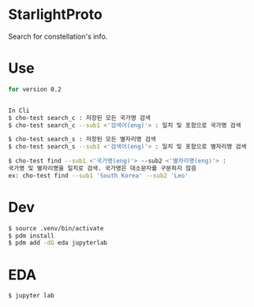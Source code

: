 # StarlightProto

Search for constellation's info.

# Use
```bash
for version 0.2


In Cli
$ cho-test search_c : 저장된 모든 국가명 검색
$ cho-test search_c --sub1 <'검색어(eng)'> : 일치 및 포함으로 국가명 검색

$ cho-test search_s : 저장된 모든 별자리명 검색
$ cho-test search_s --sub1 <'검색어(eng)'> : 일치 및 포함으로 별자리명 검색

$ cho-test find --sub1 <'국가명(eng)'> --sub2 <'별자리명(eng)'> : 
국가명 및 별자리명을 일치로 검색. 국가명은 대소문자를 구분하지 않음
ex: cho-test find --sub1 'South Korea' --sub2 'Leo'

```

# Dev
```bash
$ source .venv/bin/activate
$ pdm install
$ pdm add -dG eda jupyterlab

```

# EDA
```bash
$ jupyter lab

```
